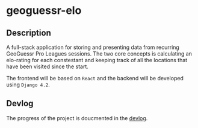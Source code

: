 # geoguessr-elo

## Description
A full-stack application for storing and presenting data from recurring GeoGuessr Pro Leagues sessions. The two core concepts is calculating an elo-rating for each constestant and keeping track of all the locations that have been visited since the start.

The frontend will be based on `React` and the backend will be developed using `Django 4.2`.

## Devlog
The progress of the project is doucmented in the [devlog](docs/devlog.md).
